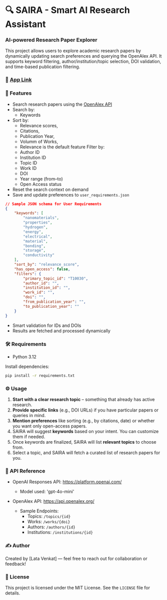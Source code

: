# 🔍 SAIRA - Smart AI Research Assistant
### AI-powered Research Paper Explorer

This project allows users to explore academic research papers by dynamically updating search preferences and querying the OpenAlex API. It supports keyword filtering, author/institution/topic selection, DOI validation, and time-based publication filtering.

### 🤖 [App Link](https://saira-ai.streamlit.app/)

### 🚀 Features

- Search research papers using the [OpenAlex API](https://docs.openalex.org/)
- Search by:
  - Keywords
- Sort by:
  - Relevance scores,
  - Citations,
  - Publication Year,
  - Volumm of Works,
  - Relevance is the default feature
Filter by:
  - Author ID
  - Institution ID
  - Topic ID
  - Work ID
  - DOI
  - Year range (from–to)
  - Open Access status
- Reset the search context on demand
- Save and update preferences to `user_requirements.json`
```json
// Sample JSON schema for User Requirements
{
    "keywords": [
        "nanomaterials",
        "properties",
        "hydrogen",
        "energy",
        "electrical",
        "material",
        "bonding",
        "storage",
        "conductivity"
    ],
    "sort_by": "relevance_score",
    "has_open_access": false,
    "filters": {
        "primary_topic_id": "T10030",
        "author_id": "",
        "institution_id": "",
        "work_id": "",
        "doi": "",
        "from_publication_year": "",
        "to_publication_year": ""
    }
}
```
- Smart validation for IDs and DOIs
- Results are fetched and processed dynamically

### 🛠️ Requirements

- Python 3.12

Install dependencies:

```bash
pip install -r requirements.txt
```

### ⚙️ Usage

1. **Start with a clear research topic** – something that already has active research.
2. **Provide specific links** (e.g., DOI URLs) if you have particular papers or queries in mind.
3. **Mention preferences** like sorting (e.g., by citations, date) or whether you want only open-access papers.
4. SAIRA will suggest **keywords** based on your intent. You can customize them if needed.
5. Once keywords are finalized, SAIRA will list **relevant topics** to choose from.
6. Select a topic, and SAIRA will fetch a curated list of research papers for you.


### 📡 API Reference

- OpenAI Responses API: https://platform.openai.com/
  - Model used: 'gpt-4o-mini'

- OpenAlex API: https://api.openalex.org/
  - Sample Endpoints:
    - Topics: `/topics/{id}`
    - Works: `/works/{doi}`
    - Authors: `/authors/{id}`
    - Institutions: `/institutions/{id}`

### ✍️ Author

Created by [Lata Venkat] — feel free to reach out for collaboration or feedback!

### 📄 License

This project is licensed under the MIT License. See the `LICENSE` file for details.









